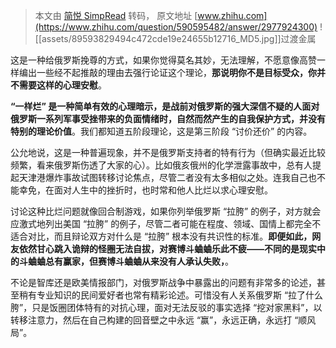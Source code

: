 > 本文由 [简悦 SimpRead](http://ksria.com/simpread/) 转码， 原文地址 [www.zhihu.com](https://www.zhihu.com/question/590595482/answer/2977924300) ![[assets/89593829494c472cde19e24655b12716_MD5.jpg]]过渡金属

这是一种给俄罗斯挽尊的方式，如果你觉得莫名其妙，无法理解，不愿意像高赞一样编出一些经不起推敲的理由去强行论证这个理论，**那说明你不是目标受众，你并不需要这样的心理安慰**。

**“一样烂” 是一种简单有效的心理暗示，是战前对俄罗斯的强大深信不疑的人面对俄罗斯一系列军事受挫带来的负面情绪时，自然而然产生的自我保护方式，并没有特别的理论价值**。我们都知道五阶段理论，这是第三阶段 “讨价还价” 的内容。

公允地说，这是一种普遍现象，并不是俄罗斯支持者的特有行为（但确实最近比较频繁，看来俄罗斯伤透了大家的心）。比如俄亥俄州的化学泄露事故中，总有人提起天津港爆炸事故试图转移讨论焦点，尽管二者没有太多相似之处。连我自己也不能幸免，在面对人生中的挫折时，也时常和他人比烂以求心理安慰。

讨论这种比烂问题就像回合制游戏，如果你列举俄罗斯 “拉胯” 的例子，对方就会应激式地列出美国 “拉胯” 的例子，尽管二者可能在程度、领域、国情上都完全不适合对比，而且辩论双方对什么是 “拉胯” 根本没有共识性的标准。**即便如此，网友依然甘心跳入诡辩的怪圈无法自拔，对赛博斗蛐蛐乐此不疲——不同的是现实中的斗蛐蛐总有赢家，但赛博斗蛐蛐从来没有人承认失败，**。

不论是智库还是欧美情报部门，对俄罗斯战争中暴露出的问题有非常多的论述，甚至稍有专业知识的民间爱好者也常有精彩论述。可惜没有人关系俄罗斯 “拉了什么胯”，只是饭圈团体特有的对抗心理，面对无法反驳的事实选择 “挖对家黑料”，以转移注意力，然后在自己构建的回音壁之中永远 “赢”，永远正确，永远打 “顺风局”。
